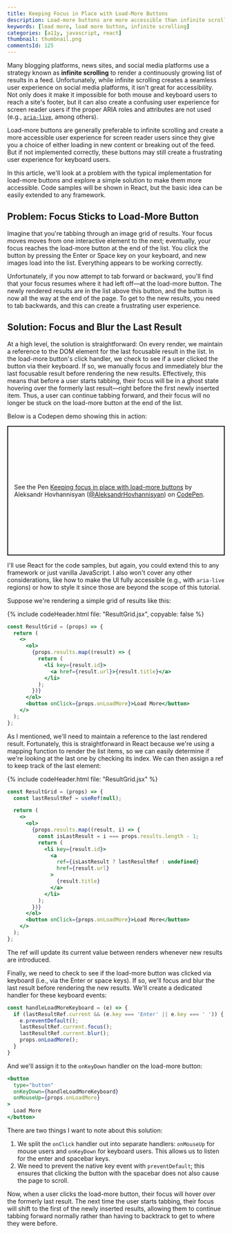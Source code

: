```yaml
---
title: Keeping Focus in Place with Load-More Buttons
description: Load-more buttons are more accessible than infinite scrolling, but they also steal keyboard focus when new content loads in. We can fix this by always focusing and blurring the last rendered result before loading in any new content.
keywords: [load more, load more button, infinite scrolling]
categories: [a11y, javascript, react]
thumbnail: thumbnail.png
commentsId: 125
---
```


Many blogging platforms, news sites, and social media platforms use a strategy known as **infinite scrolling** to render a continuously growing list of results in a feed. Unfortunately, while infinite scrolling creates a seamless user experience on social media platforms, it isn't great for accessibility. Not only does it make it impossible for both mouse and keyboard users to reach a site's footer, but it can also create a confusing user experience for screen reader users if the proper ARIA roles and attributes are not used (e.g., [`aria-live`](https://gomakethings.com/how-and-why-to-use-aria-live/), among others).

Load-more buttons are generally preferable to infinite scrolling and create a more accessible user experience for screen reader users since they give you a choice of either loading in new content or breaking out of the feed. But if not implemented correctly, these buttons may still create a frustrating user experience for keyboard users.

In this article, we'll look at a problem with the typical implementation for load-more buttons and explore a simple solution to make them more accessible. Code samples will be shown in React, but the basic idea can be easily extended to any framework.

## Problem: Focus Sticks to Load-More Button

Imagine that you're tabbing through an image grid of results. Your focus moves moves from one interactive element to the next; eventually, your focus reaches the load-more button at the end of the list. You click the button by pressing the Enter or Space key on your keyboard, and new images load into the list. Everything appears to be working correctly.

Unfortunately, if you now attempt to tab forward or backward, you'll find that your focus resumes where it had left off—at the load-more button. The newly rendered results are in the list above this button, and the button is now all the way at the end of the page. To get to the new results, you need to tab backwards, and this can create a frustrating user experience.

## Solution: Focus and Blur the Last Result

At a high level, the solution is straightforward: On every render, we maintain a reference to the DOM element for the last focusable result in the list. In the load-more button's click handler, we check to see if a user clicked the button via their keyboard. If so, we manually focus and immediately blur the last focusable result before rendering the new results. Effectively, this means that before a user starts tabbing, their focus will be in a ghost state hovering over the formerly last result—right before the first newly inserted item. Thus, a user can continue tabbing forward, and their focus will no longer be stuck on the load-more button at the end of the list.

Below is a Codepen demo showing this in action:

<p class="codepen" data-height="300" data-slug-hash="rNGOBKv" data-preview="true" data-user="AleksandrHovhannisyan" style="height: 300px; box-sizing: border-box; display: flex; align-items: center; justify-content: center; border: 2px solid; margin: 1em 0; padding: 1em;">
  <span>See the Pen <a href="https://codepen.io/AleksandrHovhannisyan/pen/rNGOBKv">
  Keeping focus in place with load-more buttons</a> by Aleksandr Hovhannisyan (<a href="https://codepen.io/AleksandrHovhannisyan">@AleksandrHovhannisyan</a>)
  on <a href="https://codepen.io">CodePen</a>.</span>
</p>
<script async src="https://cpwebassets.codepen.io/assets/embed/ei.js"></script>

I'll use React for the code samples, but again, you could extend this to any framework or just vanilla JavaScript. I also won't cover any other considerations, like how to make the UI fully accessible (e.g., with `aria-live` regions) or how to style it since those are beyond the scope of this tutorial.

Suppose we're rendering a simple grid of results like this:

{% include codeHeader.html file: "ResultGrid.jsx", copyable: false %}
```jsx
const ResultGrid = (props) => {
  return (
    <>
      <ol>
        {props.results.map((result) => {
          return (
            <li key={result.id}>
              <a href={result.url}>{result.title}</a>
            </li>
          );
        })}
      </ol>
      <button onClick={props.onLoadMore}>Load More</button>
    </>
  );
};
```

As I mentioned, we'll need to maintain a reference to the last rendered result. Fortunately, this is straightforward in React because we're using a mapping function to render the list items, so we can easily determine if we're looking at the last one by checking its index. We can then assign a ref to keep track of the last element:

{% include codeHeader.html file: "ResultGrid.jsx" %}
```jsx
const ResultGrid = (props) => {
  const lastResultRef = useRef(null);

  return (
    <>
      <ol>
        {props.results.map((result, i) => {
          const isLastResult = i === props.results.length - 1;
          return (
            <li key={result.id}>
              <a
                ref={isLastResult ? lastResultRef : undefined}
                href={result.url}
              >
                {result.title}
              </a>
            </li>
          );
        })}
      </ol>
      <button onClick={props.onLoadMore}>Load More</button>
    </>
  );
};
```

The ref will update its current value between renders whenever new results are introduced.

Finally, we need to check to see if the load-more button was clicked via keyboard (i.e., via the Enter or space keys). If so, we'll focus and blur the last result before rendering the new results. We'll create a dedicated handler for these keyboard events:

```js
const handleLoadMoreKeyboard = (e) => {
  if (lastResultRef.current && (e.key === 'Enter' || e.key === ' ')) {
    e.preventDefault();
    lastResultRef.current.focus();
    lastResultRef.current.blur();
    props.onLoadMore();
  }
}
```

And we'll assign it to the `onKeyDown` handler on the load-more button:

```jsx
<button
  type="button"
  onKeyDown={handleLoadMoreKeyboard}
  onMouseUp={props.onLoadMore}
>
  Load More
</button>
```

There are two things I want to note about this solution:

1. We split the `onClick` handler out into separate handlers: `onMouseUp` for mouse users and `onKeyDown` for keyboard users. This allows us to listen for the enter and spacebar keys.
2. We need to prevent the native key event with `preventDefault`; this ensures that clicking the button with the spacebar does not also cause the page to scroll.

Now, when a user clicks the load-more button, their focus will hover over the formerly last result. The next time the user starts tabbing, their focus will shift to the first of the newly inserted results, allowing them to continue tabbing forward normally rather than having to backtrack to get to where they were before.

